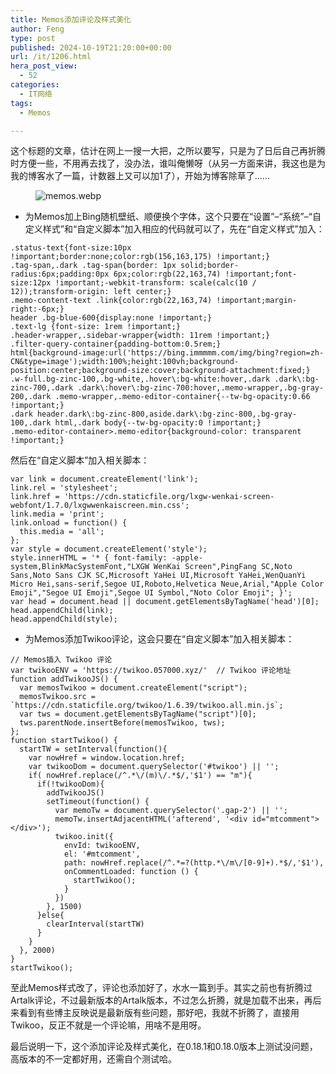 ```yaml
---
title: Memos添加评论及样式美化
author: Feng
type: post
published: 2024-10-19T21:20:00+00:00
url: /it/1206.html
hera_post_view:
  - 52
categories:
  - IT网络
tags:
  - Memos

---
```

这个标题的文章，估计在网上一搜一大把，之所以要写，只是为了日后自己再折腾时方便一些，不用再去找了，没办法，谁叫俺懒呀（从另一方面来讲，我这也是为我的博客水了一篇，计数器上又可以加1了），开始为博客除草了……

<!--more--><figure class="wp-block-image">

<img decoding="async" src="https://image.uu126.cn/typecho/uploads/2024/10/86121201.webp" alt="memos.webp" title="memos.webp" /> </figure> 



<ul class="wp-block-list">
  <li>
    为Memos加上Bing随机壁纸、顺便换个字体，这个只要在“设置”&#8211;“系统”&#8211;“自定义样式”和“自定义脚本”加入相应的代码就可以了，先在“自定义样式”加入：
  </li>
</ul>

<pre class="wp-block-code"><code lang="css" class="language-css">.status-text{font-size:10px !important;border:none;color:rgb(156,163,175) !important;}
.tag-span,.dark .tag-span{border: 1px solid;border-radius:6px;padding:0px 6px;color:rgb(22,163,74) !important;font-size:12px !important;-webkit-transform: scale(calc(10 / 12));transform-origin: left center;}
.memo-content-text .link{color:rgb(22,163,74) !important;margin-right:-6px;}
header .bg-blue-600{display:none !important;}
.text-lg {font-size: 1rem !important;}
.header-wrapper,.sidebar-wrapper{width: 11rem !important;}
.filter-query-container{padding-bottom:0.5rem;}
html{background-image:url('https://bing.immmmm.com/img/bing?region=zh-CN&type=image');width:100%;height:100vh;background-position:center;background-size:cover;background-attachment:fixed;}
.w-full.bg-zinc-100,.bg-white,.hover\:bg-white:hover,.dark .dark\:bg-zinc-700,.dark .dark\:hover\:bg-zinc-700:hover,.memo-wrapper,.bg-gray-200,.dark .memo-wrapper,.memo-editor-container{--tw-bg-opacity:0.66 !important;}
.dark header.dark\:bg-zinc-800,aside.dark\:bg-zinc-800,.bg-gray-100,.dark html,.dark body{--tw-bg-opacity:0 !important;}
.memo-editor-container&gt;.memo-editor{background-color: transparent !important;}</code></pre>

然后在“自定义脚本”加入相关脚本：

<pre class="wp-block-code"><code lang="javascript" class="language-javascript">var link = document.createElement('link');
link.rel = 'stylesheet';
link.href = 'https://cdn.staticfile.org/lxgw-wenkai-screen-webfont/1.7.0/lxgwwenkaiscreen.min.css';
link.media = 'print';
link.onload = function() {
  this.media = 'all';
};
var style = document.createElement('style');
style.innerHTML = '* { font-family: -apple-system,BlinkMacSystemFont,"LXGW WenKai Screen",PingFang SC,Noto Sans,Noto Sans CJK SC,Microsoft YaHei UI,Microsoft YaHei,WenQuanYi Micro Hei,sans-serif,Segoe UI,Roboto,Helvetica Neue,Arial,"Apple Color Emoji","Segoe UI Emoji",Segoe UI Symbol,"Noto Color Emoji"; }';
var head = document.head || document.getElementsByTagName('head')[0];
head.appendChild(link);
head.appendChild(style);</code></pre>

<ul class="wp-block-list">
  <li>
    为Memos添加Twikoo评论，这会只要在“自定义脚本”加入相关脚本：
  </li>
</ul>

<pre class="wp-block-code"><code class="">// Memos插入 Twikoo 评论
var twikooENV = 'https://twikoo.057000.xyz/'  // Twikoo 评论地址
function addTwikooJS() {
  var memosTwikoo = document.createElement("script");
  memosTwikoo.src = `https://cdn.staticfile.org/twikoo/1.6.39/twikoo.all.min.js`;
  var tws = document.getElementsByTagName("script")[0];
  tws.parentNode.insertBefore(memosTwikoo, tws);
};
function startTwikoo() {
  startTW = setInterval(function(){
    var nowHref = window.location.href;
    var twikooDom = document.querySelector('#twikoo') || '';
    if( nowHref.replace(/^.*\/(m)\/.*$/,'$1') == "m"){
      if(!twikooDom){
        addTwikooJS()
        setTimeout(function() {
          var memoTw = document.querySelector('.gap-2') || '';
          memoTw.insertAdjacentHTML('afterend', '&lt;div id="mtcomment"&gt;&lt;/div&gt;');
          twikoo.init({
            envId: twikooENV,
            el: '#mtcomment',
            path: nowHref.replace(/^.*=?(http.*\/m\/[0-9]+).*$/,'$1'),
            onCommentLoaded: function () {
              startTwikoo();
            }
          })
        }, 1500)
      }else{
        clearInterval(startTW)
      }
    }
  }, 2000)
}
startTwikoo();
</code></pre>

至此Memos样式改了，评论也添加好了，水水一篇到手。其实之前也有折腾过Artalk评论，不过最新版本的Artalk版本，不过怎么折腾，就是加载不出来，再后来看到有些博主反映说是最新版有些问题，那好吧，我就不折腾了，直接用Twikoo，反正不就是一个评论嘛，用啥不是用呀。

最后说明一下，这个添加评论及样式美化，在0.18.1和0.18.0版本上测试没问题，高版本的不一定都好用，还需自个测试哈。